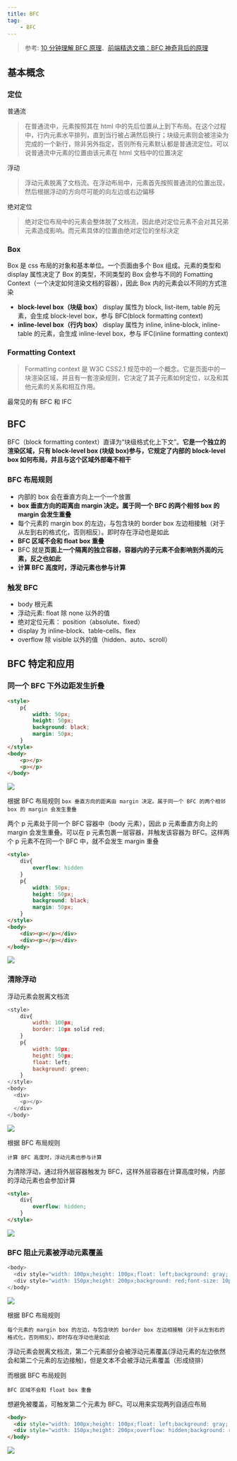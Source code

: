 ```yaml
---
title: BFC
tag: 
	- BFC
---
```


> 参考: [10 分钟理解 BFC 原理](https://zhuanlan.zhihu.com/p/25321647)、[前端精选文摘：BFC 神奇背后的原理](http://www.cnblogs.com/lhb25/p/inside-block-formatting-ontext.html)

<!-- markdownlint-disable MD010 -->

## 基本概念

### 定位

普通流

> 在普通流中，元素按照其在 html 中的先后位置从上到下布局。在这个过程中，行内元素水平排列，直到当行被占满然后换行；块级元素则会被渲染为完成的一个新行，除非另外指定，否则所有元素默认都是普通流定位。可以说普通流中元素的位置由该元素在 html 文档中的位置决定

<!-- more -->

浮动

> 浮动元素脱离了文档流。在浮动布局中，元素首先按照普通流的位置出现，然后根据浮动的方向尽可能的向左边或右边偏移

绝对定位

> 绝对定位布局中的元素会整体脱了文档流，因此绝对定位元素不会对其兄弟元素造成影响。而元素具体的位置由绝对定位的坐标决定

### Box

Box 是 css 布局的对象和基本单位。一个页面由多个 Box 组成。元素的类型和 display 属性决定了 Box 的类型，不同类型的 Box 会参与不同的 Fomatting Context（一个决定如何渲染文档的容器），因此 Box 内的元素会以不同的方式渲染

- **block-level box（块级 box）** display 属性为 block, list-item, table 的元素，会生成 block-level box，参与 BFC(block formatting context)
- **inline-level box（行内 box）** display 属性为 inline, inline-block,  inline-table 的元素，会生成 inline-level box，参与 IFC(inline formatting context)

### Formatting Context

> Formatting context 是 W3C CSS2.1 规范中的一个概念。它是页面中的一块渲染区域，并且有一套渲染规则，它决定了其子元素如何定位，以及和其他元素的关系和相互作用。

最常见的有 BFC 和 IFC

## BFC

BFC（block formatting context）直译为“块级格式化上下文”。**它是一个独立的渲染区域，只有 block-level box (块级 box)参与，它规定了内部的 block-level box 如何布局，并且与这个区域外部毫不相干**

### BFC 布局规则

- 内部的 box 会在垂直方向上一个一个放置
- **box 垂直方向的距离由 margin 决定。属于同一个 BFC 的两个相邻 box 的 margin 会发生重叠**
- 每个元素的 margin box 的左边，与包含块的 border box 左边相接触（对于从左到右的格式化，否则相反）。即时存在浮动也是如此
- **BFC 区域不会和 float box 重叠**
- BFC 就是**页面上一个隔离的独立容器，容器内的子元素不会影响到外面的元素，反之也如此**
- **计算 BFC 高度时，浮动元素也参与计算**

### 触发 BFC

- body 根元素
- 浮动元素: float 除 none 以外的值
- 绝对定位元素： position（absolute、fixed）
- display 为 inline-block、table-cells、flex
- overflow 除 visible 以外的值（hidden、auto、scroll）

## BFC 特定和应用

### 同一个 BFC 下外边距发生折叠

```html
<style>
	p{
		width: 50px;
		height: 50px;
		background: black;
		margin: 50px;
	}
</style>
<body>
	<p></p>
	<p></p>
</body>
```

![](http://ony85apla.bkt.clouddn.com/18-4-8/97844767.jpg)

根据 BFC 布局规则
`box 垂直方向的距离由 margin 决定。属于同一个 BFC 的两个相邻 box 的 margin 会发生重叠`

两个 p 元素处于同一个 BFC 容器中（body 元素），因此 p 元素垂直方向上的 margin 会发生重叠。可以在 p 元素包裹一层容器，并触发该容器为 BFC。这样两个 p 元素不在同一个 BFC 中，就不会发生 margin 重叠

```html
<style>
	div{
		overflow: hidden
	}
	p{
		width: 50px;
		height: 50px;
		background: black;
		margin: 50px;
	}
</style>
<body>
	<div><p></p></div>
	<div><p></p></div>
</body>
```

![](http://ony85apla.bkt.clouddn.com/18-4-8/67780074.jpg)

### 清除浮动

浮动元素会脱离文档流

```js
<style>
	div{
		width: 100px;
		border: 10px solid red;
	}
	p{
		width: 50px;
		height: 50px;
		float: left;
		background: green;
	}
</style>
<body>
  <div>
    <p></p>
  </div>
</body>
```

![](http://ony85apla.bkt.clouddn.com/18-4-8/63050099.jpg)

根据 BFC 布局规则

`计算 BFC 高度时，浮动元素也参与计算`

为清除浮动，通过将外层容器触发为 BFC，这样外层容器在计算高度时候，内部的浮动元素也会参加计算

```html
<style>
	div{
		overflow: hidden;
	}
</style>
```

![](http://ony85apla.bkt.clouddn.com/18-4-8/74010944.jpg)


### BFC 阻止元素被浮动元素覆盖

```js
<body>
  <div style="width: 100px;height: 100px;float: left;background: gray; font-size: 10px;">浮动元素</div>
  <div style="width: 150px;height: 200px;background: red;font-size: 10px;">未设置浮动，未触发 BFC 的元素，浮动元素脱离文档流，自己被浮动元素覆盖，但是文字并没有</div>
</body>
```

![](http://ony85apla.bkt.clouddn.com/18-4-8/21131544.jpg)

根据 BFC 布局规则

`每个元素的 margin box 的左边，与包含块的 border box 左边相接触（对于从左到右的格式化，否则相反）。即时存在浮动也是如此`

浮动元素会脱离文档流，第二个元素部分会被浮动元素覆盖(浮动元素的左边依然会和第二个元素的左边接触)，但是文本不会被浮动元素覆盖（形成绕排）

而根据 BFC 布局规则

`BFC 区域不会和 float box 重叠`

想避免被覆盖，可触发第二个元素为 BFC。可以用来实现两列自适应布局

```html
<body>
  <div style="width: 100px;height: 100px;float: left;background: gray; font-size: 10px;">浮动元素</div>
  <div style="width: 150px;height: 200px;overflow: hidden;background: red;font-size: 10px;">触发 BFC 的元素，浮动元素脱离文档流，自己没有被浮动元素覆盖</div>
</body>
```

![](http://ony85apla.bkt.clouddn.com/18-4-8/41849529.jpg)